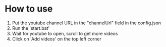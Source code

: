 # How to use

1. Put the youtube channel URL in the "channelUrl" field in the config.json
2. Run the 'start.bat'
3. Wait for youtube to open, scroll to get more videos
4. Click on 'Add videos' on the top left corner